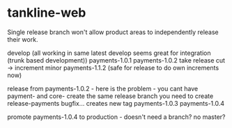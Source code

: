 # tankline-web

Single release branch won't allow product areas to independently release their work.

develop (all working in same latest develop seems great for integration (trunk based development))
payments-1.0.1
payments-1.0.2
take release cut -> increment minor
payments-1.1.2 (safe for release to do own increments now)

release from payments-1.0.2 - here is the problem - you cant have payment- and core- create the same release branch
you need to create release-payments
bugfix... creates new tag payments-1.0.3
payments-1.0.4

promote payments-1.0.4 to production - doesn't need a branch?
no master?